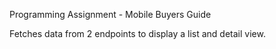 Programming Assignment - Mobile Buyers Guide

Fetches data from 2 endpoints to display a list and detail view.
